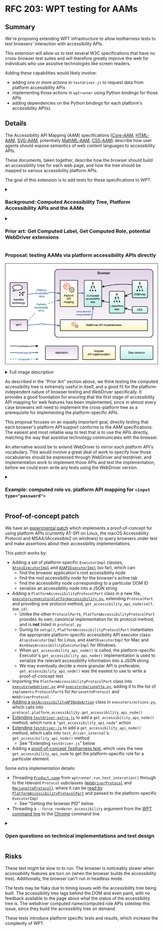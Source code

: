 # RFC 203: WPT testing for AAMs

## Summary

We're proposing extending WPT infrastructure to allow testharness tests to test browsers' interaction with accessibility APIs.

This extension will allow us to test several W3C specifications that have no cross-browser test suites and will therefore greatly improve the web for individuals who use assistive technologies like screen readers.

Adding these capabilities would likely involve:
- adding one or more actions in `testdriver.js` to request data from platform accessibility APIs
- implementing those actions in `wptrunner` using Python bindings for those APIs
- adding dependencies on the Python bindings for each platform's accessibility API(s).

## Details

The Accessibility API Mapping (AAM) specifications ([Core-AAM](https://www.w3.org/TR/core-aam-1.2/), [HTML-AAM](https://www.w3.org/TR/html-aam-1.0/), [SVG-AAM](https://www.w3.org/TR/svg-aam-1.0/), potentially [MathML-AAM](https://w3c.github.io/mathml-aam/), [CSS-AAM](https://w3c.github.io/css-aam/)) describe how user agents should expose semantics of web content languages to accessibility APIs.

These documents, taken together, describe how the browser should build an accessibility tree for each web page, and how the tree should be mapped to various accessibility platform APIs.

The goal of this extension is to add tests for these specifications to WPT.

<details>
<summary><h3>Background: Computed Accessibility Tree, Platform Accessibility APIs and the AAMs</h3></summary>

#### The Accessibility Tree and Accessibility APIs
![Diagram showing the interaction between a browser and accessibility APIs. See text below for more detail.](assets/accessibility_apis.png)

<details id="accessibility_apis_diagram">
<summary>Full image description</summary>
A block diagram.

At the top level it shows an assistive technology application, such as a screen reader using speech or braille, communicating via Platform Accessibility APIs with a Browser application.

Within the Browser application, it shows that the Assistive Technology is communicating via a Platform API mapping which is an adapter for the computed accessibility tree data structure.
In turn, the computed accessibility tree is built based on other data structures: the DOM tree and the layout/box tree; the layout/box tree is based on the DOM tree and CSS.

The computed accessibility tree falls in the center of the diagram, as it's the source of truth for the platform API mappings which are queried by assistive technology, and also the result of a complex process of transformation based on several other data structures.

At the bottom of the diagram is a legend explaining how to read the different types of arrows and boxes used in the diagram.
</details>

Assistive technologies (ATs) query the browser via platform accessibility APIs. These are operating system-specific APIs which provide detailed information about an application's UI state for the purpose of augmenting the user experience for users with disabilities which affect their ability to perceive or operate the standard UI.

One example of a commonly used AT is a screen reader, which assists users with vision impairments by providing a spoken version of the UI.
Typically, a screen reader user will navigate through the UI by traversing the page and "visiting" UI elements, hearing a spoken description of each such as "Overview, heading level 2" or "Core-AAM, link".

The accessibility APIs allow this by making extensive data available about the UI, in the form of a tree structure referred to as the "accessibility tree".
The accessibility tree provides information about each UI element (often corresponding to a DOM node), allowing screen readers to provide these spoken descriptions.
Each platform's accessibility APIs provide methods to query the tree structure, and the information available for each node.

They also typically provide ways to interact with the UI, such as sending a "click" action to the currently visited UI element, or selecting a particular option from a picker.
Also, they provide ways for the UI to provide real-time updates or alerts in case of UI changing in a way that should be brought to the user's attention.

#### The computed accessibility tree

Since browser engines are typically platform-independent, typically they will compute a generic accessibility tree which can be adapted to any platform's accessibility APIs.
The platform APIs are typically supported using an adapter which maps the platform API on to data from the computed accessibility tree.

#### AAM specifications

The AAM specifications provide mappings between web technologies such as ARIA and HTML, and platform accessibility APIs.

For example, here is the mapping from Core-AAM for an Element with [`aria-checked=true`](https://w3c.github.io/core-aam/#ariaCheckedTrue)

<table>
  <tbody>
    <tr>
      <th><abbr title="Microsoft Active Accessibility">MSAA</abbr> + IAccessible2 </th>
      <td>
        <span>State: <code>STATE_SYSTEM_CHECKED</code></span><br>
        <span>Object Attribute: <code>checkable:true</code></span>
      </td>
    </tr>
    <tr>
      <th><abbr title="User Interface Automation">UIA</abbr></th>
      <td>
        <span>Property: <code>Toggle.ToggleState</code>: <code>On (1)</code></span><br>
        <span>Property: <code>SelectionItem.IsSelected</code>: <code>True</code> for <code>radio</code> and <code>menuitemradio</code></span>
      </td>
    </tr>
    <tr>
      <th><abbr title="Accessibility Toolkit">ATK</abbr>/<abbr title="Assistive Technology-Service Provider Interface">AT-SPI</abbr></th>
      <td>
        <span>State: <code>STATE_CHECKABLE</code></span><br>
        <span>State: <code>STATE_CHECKED</code></span>
      </td>
    </tr>
    <tr>
      <th><abbr title="macOS Accessibility Protocol">AX API</abbr></th>
      <td>
        <span>Property: <code>AXValue</code>: <code>1</code></span><br>
        <span>Property: <code>AXMenuItemMarkChar</code>: <code>✓</code> for <code>menuitemcheckbox</code> and <code>menuitemradio</code></span>
      </td>
    </tr>
  </tbody>
</table>

And here is the mapping from HTML-AAM for a [`<button>`](https://www.w3.org/TR/html-aam-1.0/#el-button):

<table>
  <tbody>
    <tr>
      <th><abbr title="HyperText Markup Language">HTML</abbr> Specification</th>
      <td>
        <a data-type="element" href="https://html.spec.whatwg.org/multipage/form-elements.html#the-button-element"><code>button</code></a>
      </td>
    </tr>
    <tr>
      <th>[<cite><a class="bibref" data-link-type="biblio" href="#bib-wai-aria-1.2" title="Accessible Rich Internet Applications (WAI-ARIA) 1.2">wai-aria-1.2</a></cite>]</th>
      <td><a class="core-mapping" href="https://www.w3.org/TR/core-aam-1.2/#role-map-button"><code>button</code></a> role</td>
    </tr>
    <tr>
      <th><a href="https://www.w3.org/TR/core-aam-1.2/#roleMappingComputedRole">Computed Role</a></th>
      <td class="role-computed"><div class="general">Use <abbr title="Accessible Rich Internet Applications">WAI-ARIA</abbr> mapping</div></td>
    </tr>
    <tr>
      <th>
        <a href="https://msdn.microsoft.com/en-us/library/dd373608%28v=VS.85%29.aspx"><abbr title="Microsoft Active Accessibility">MSAA</abbr></a> + <a href="http://accessibility.linuxfoundation.org/a11yspecs/ia2/docs/html/">IAccessible2</a>
      </th>
      <td>
        <div class="general">Use <abbr title="Accessible Rich Internet Applications">WAI-ARIA</abbr> mapping</div>
      </td>
    </tr>
    <tr>
      <th><a href="https://msdn.microsoft.com/en-us/library/ms726297%28v=VS.85%29.aspx">UIA</a></th>
      <td>
        <div class="general">Use <abbr title="Accessible Rich Internet Applications">WAI-ARIA</abbr> mapping</div>
      </td>
    </tr>
    <tr>
      <th><a href="https://gnome.pages.gitlab.gnome.org/atk/">ATK</a></th>
      <td>
        <div class="general">Use <abbr title="Accessible Rich Internet Applications">WAI-ARIA</abbr> mapping</div>
      </td>
    </tr>
    <tr>
      <th><a href="https://developer.apple.com/reference/appkit/nsaccessibility">AX</a></th>
      <td>
        <div class="general">Use <abbr title="Accessible Rich Internet Applications">WAI-ARIA</abbr> mapping</div>
      </td>
    </tr>
    <tr>
      <th>Comments</th>
      <td>
        A <code>button</code>'s mapping will change if the
        <a class="core-mapping" href="https://www.w3.org/TR/core-aam-1.2/#role-map-button-pressed"><code>aria-pressed</code></a> or <a class="core-mapping" href="https://www.w3.org/TR/core-aam-1.2/#role-map-button-haspopup"><code>aria-haspopup</code></a> attributes are specified.
      </td>
    </tr>
  </tbody>
</table>

</details>

<details>
<summary><h3>Prior art: Get Computed Label, Get Computed Role, potential WebDriver extensions</h3></summary>

![Diagram showing how WebDriver supports getting the Computed Label and Computed Role for an element. Full description below.](assets/webdriver_accessibility_testing.png)

<details id="webdriver_accessibility_diagram">
<summary>Full image description</summary>
A block diagram.

This diagram extends the <a href="#user-content-accessibility_apis_diagram">diagram in the "accessibility tree and accessibility APIs" section</a>,
showing how the WPT application can query the browser's Webdriver API implementation
to request the computed role and computed label for an element.

It adds a block for the WPT application to the left of the Browser application,
below the assistive technology application block,
and a block within the Browser application for the WebDriver API implementation.

Where the assistive technology application queries the Platform API Mapping
via platform accessibility APIs,
the WPT application queries the WebDriver API implementation via HTTP.

Like the Platform API mapping adapter,
the WebDriver API implementation also queries the computed accessibility tree.
</details>

WebDriver and testharness.js support getting the computed accessibility [label](https://www.w3.org/TR/webdriver2/#get-computed-label) and [role](https://www.w3.org/TR/webdriver2/#get-computed-role) for a particular element.
This allows testing the two core properties for nodes in the computed, platform-independent accessibility tree, verifying that the first step of the process for supporting the platform accessibility APIs has been successfully completed for those properties.

Computing the platform-independent role is supported in the AAMs, particularly in HTML-AAM, by the addition to each mapping table of a "computed" row in addition to the platform-specific API rows. In the `<button>` example above, in fact, every API and the "Computed" mapping all defer to the WAI-ARIA mapping for the `"button"` role. When no equivalent ARIA role exists, the HTML element name with a prefix of `html-` is used, as in the mapping for [`<canvas>`](https://www.w3.org/TR/html-aam-1.0/#el-canvas).

Name computation, meanwhile, is complex and important enough to get a whole spec to itself: [Accessible Name and Description Computation](https://www.w3.org/TR/accname-1.2/) - as well as [detailed steps for certain HTML elements](https://www.w3.org/TR/html-aam-1.0/#accname-computation).

#### Potential WebDriver extensions for accessibility

There is [a proposal](https://github.com/WICG/aom/issues/203) to add an extension to WebDriver
to allow accessing a full "computed accessibility node" for an element.

This would allow fetching a much more extensive set of computed accessibility properties for an element via WebDriver.
Like Computed Label and Computed Role, these would be querying the platform-independent, computed accessibility tree.

</details>

### Proposal: testing AAMs via platform accessibility APIs directly

![Diagram showing the proposed addition: querying the browser from WPT via the platform accessibility APIs. Full description below.](assets/platform_accessibility_api_testing.png)

<details>
<summary>Full image description</summary>
A block diagram.

This diagram extends the <a href="#user-content-webdriver_accessibility_diagram">diagram in the "Prior art" section</a>.

It adds a dotted line arrow from the WPT application to the Platform API mapping adapter within the Browser application, indicating the addition proposed here to use the Platform Accessibility APIs directly to test the browser's support for those APIs.

Notably, while the existing mechanism for WPT to query the browser via WebDriver
communicates with the WebDriver API implementation within the browser via HTTP,
the proposed addition bypasses WebDriver to query the Platform API Mapping directly via Platform Accessibility APIs.
This matches the way that Assistive Technology communicates with the browser application.
</details>

As described in the "Prior Art" section above, we think testing the computed accessibility tree is extremely useful in itself,
and a good fit for the platform-independent nature of browser testing and WebDriver specifically.
It provides a good foundation for ensuring that
the first stage of accessibility API mapping for web features has been implemented,
since in almost every case browsers will need to implement the cross-platform tree
as a prerequisite for implementing the platform-specific APIs.

This proposal focuses on an equally important goal, directly testing that each browser's platform API support conforms to the AAM specifications. The easiest and most reliable way to test that is to use the APIs directly, matching the way that assistive technology communicates with the browser.

An alternative would be to extend WebDriver to mirror each platform API's vocabulary.
This would involve a great deal of work to specify how those vocabularies should be expressed
through WebDriver and testdriver,
and implementation work to implement those APIs and test the implementation,
before we could even write any tests using the WebDriver version.

<details>
<summary><h3>Example: computed role vs. platform API mapping for <code>&lt;input type="password"&gt;</code>
</h3>
</summary>

The table below is excerpted from the <a href="https://www.w3.org/TR/html-aam-1.0/#el-input-password" id="el-input-password">HTML-AAM mapping for `input` (`type` attribute in the Password state)</a>:

<table aria-labelledby="el-input-password">
  <tbody>
    <tr>
      <th>[<cite><a class="bibref" data-link-type="biblio" href="#bib-wai-aria-1.2" title="Accessible Rich Internet Applications (WAI-ARIA) 1.2">wai-aria-1.2</a></cite>]</th>
      <td>No corresponding role</td>
    </tr>
    <tr>
      <th><a href="https://www.w3.org/TR/core-aam-1.2/#roleMappingComputedRole">Computed Role</a></th>
      <td class="role-computed"><div class="general">html-input-password</div></td>
    </tr>
    <tr>
      <th>
        <a href="https://msdn.microsoft.com/en-us/library/dd373608%28v=VS.85%29.aspx"><abbr title="Microsoft Active Accessibility">MSAA</abbr></a> + <a href="http://accessibility.linuxfoundation.org/a11yspecs/ia2/docs/html/">IAccessible2</a>
      </th>
      <td>
        <div class="role"><span class="type">Role:</span> <code>ROLE_SYSTEM_TEXT</code></div>
        <div class="states"><span class="type">States:</span> <code>STATE_SYSTEM_PROTECTED</code>; <code>IA2_STATE_SINGLE_LINE</code>; <code>STATE_SYSTEM_READONLY</code> if readonly, otherwise <code>IA2_STATE_EDITABLE</code></div>
      </td>
    </tr>
    <tr>
      <th><a href="https://msdn.microsoft.com/en-us/library/ms726297%28v=VS.85%29.aspx">UIA</a></th>
      <td>
        <div class="ctrltype"><span class="type">Control Type:</span> <code>Edit</code></div>
        <div class="properties"><span class="type">Localized Control Type:</span> <code>"password"</code></div>
        <div class="properties"><span class="type">Other properties: </span>Set <code>isPassword</code> to <code>true</code></div>
      </td>
    </tr>
    <tr>
      <th><a href="https://gnome.pages.gitlab.gnome.org/atk/">ATK</a></th>
      <td>
        <div class="role"><span class="type">Role:</span> <code>ATK_ROLE_PASSWORD_TEXT</code></div>
        <div class="states"><span class="type">States:</span> <code>ATK_STATE_SINGLE_LINE</code>; <code>ATK_STATE_READ_ONLY</code> if readonly, otherwise <code>ATK_STATE_EDITABLE</code></div>
      </td>
    </tr>
    <tr>
      <th><a href="https://developer.apple.com/reference/appkit/nsaccessibility">AX</a></th>
      <td>
        <div class="role"><span class="type">AXRole:</span> <code>AXTextField</code></div>
        <div class="subrole"><span class="type">AXSubrole:</span> <code>AXSecureTextField</code></div>
        <div class="roledesc"><span class="type">AXRoleDescription:</span> <code>"secure text field"</code></div>
      </td>
    </tr>
  </tbody>
</table>

Since each platform accessibility API has its own vocabulary and its own conceptual framework,
the concept of "password field" is expressed differently in each API.

Where the computed accessibility tree on each platform would contain a node
with the role `"html-input-password"`,
the browser would need to adapt that computed role to each platform API correctly
in order for users of the assistive technologies which query those APIs
to be able to use the browser.
</details>

## Proof-of-concept patch

We have an [experimental patch](https://github.com/Igalia/wpt/pull/2/files)
which implements a proof-of-concept for using platform APIs
(currently AT-SPI on Linux, the macOS Accessibility Protocol and MSAA/IAccessible2
on windows) to query browsers under test and make assertions about their accessibility implementations.

This patch works by:
- Adding a set of platform-specific `ExecutorImpl` classes,
  [`AtspiExecutorImpl`](https://github.com/Igalia/wpt/pull/2/files#diff-9247f1aa2fe3d167af87ee04c48bc3ceb244d3de5040fdf97cdb129e05fa47e4) and
  [`AXAPIExecutorImpl`](https://github.com/Igalia/wpt/pull/2/files#diff-a52eb168f8a233c8e81ba15c97691a7ac144e3168a3bfbd2c6c80ece5ab55c58) (so far),
  which can:
  - find the browser application's root accessibility node
  - find the root accessibility node for the browser's active tab
  - find the accessibility node corresponding to a particular DOM ID
  - serialize an accessibility node into a JSON string
- Adding a `PlatformAccessibilityProtocolPart` class in a new file,
  [`executors/executorplatformaccessibility.py`](https://github.com/Igalia/wpt/pull/2/files#diff-4136e59af143c98357cb7a6153da10afc1fde0c16a657194efd31b1b4edd4f50),
  extending `ProtocolPart` and providing one protocol method,
  `get_accessibility_api_node(self, dom_id)`.
  - Unlike the other `ProtocolPart`s, `PlatformAccessibilityProtocolPart`
    provides its own, canonical implementation for its protocol method,
    and is **not** listed in `protocol.py`
  - During its `setup()`, `PlatformAccessibilityProtocolPart`
    instantiates the appropriate platform-specific accessibility API executor class:
    `AtspiExecutorImpl` for Linux, and `AXAPIExecutorImpl` for Mac and `WindowsAccessibilityExecutorImpl`
    for Windows.
  - When `get_accessibility_api_node()` is called, the platform-specific Executor's
    `get_accessibility_api_node()` implementation is used to serialize the relevant
    accessibility information into a JSON string.
  - We may eventually decide a more granular API is preferable;
    `get_accessibility_api_node()` was the easiest to use to write a proof-of-concept test
- Importing the `PlatformAccessibilityProtocolPart` class into
  [`executorwebdriver.py`](https://github.com/Igalia/wpt/pull/2/files#diff-e5a8911dd97e0352b1b26d8ce6ef0a92b25378f7c9e79371a1eb1b1834bc9a8d) and
  [`executormarionette.py`](https://github.com/Igalia/wpt/pull/2/files#diff-df97e1990f484c82b8d8a34baf584d01761bfd98386beb69fac702edb31003a3),
  adding it to the list of `implements` `ProtocolPart`s for
  `MarionetteProtocol` and `WebDriverProtocol`.
- [Adding a `GetAccessibilityAPINodeAction`](https://github.com/Igalia/wpt/pull/2/files#diff-57303393b05825acd5eb3124fb15dd5c9f9b996eb898b659fbb3676fc247a8f3) class
  in `executors/actions.py`,
  which calls into `protocol.platform_accessibility.get_accessibility_api_node()`
- [Extending `testdriver-extra.js`](https://github.com/Igalia/wpt/pull/2/files#diff-46aeeb40b0a0c13031b151392ca70a17614295533d3e890c0cb4360cb3b91542)
  to add a `get_accessibility_api_node()` method,
  which runs a `"get_accessibility_api_node"` action
- [Extending `testdriver.js`](https://github.com/Igalia/wpt/pull/2/files#diff-1fe2b624679a3150e5c86f84682c5901b715dad750096a524e8cb23939e5590f)
  to add a `get_accessibility_api_node()` method,
  which calls into `test_driver_internal`'s `get_accessibility_api_node()` method
  - See "Extending `testdriver.js`" below
- Adding a [proof-of-concept Testharness test](https://github.com/Igalia/wpt/pull/2/files#diff-4c6cae4648eadb186a175370e04a9e9581664a469c60fdb72d0d20600b28adeb),
  which uses the new `get_accessibility_api_node` to get the platform-specific role
  for a particular element.

Some extra implementation details:
- Threading [`Product.name`](https://github.com/web-platform-tests/wpt/blob/db43136df5ed567566e1b57bb715ca1582138afd/tools/wptrunner/wptrunner/products.py#L22)
  from `wptrunner.run_test_interation()` through to the relevant `Protocol` subclasses
  ([`WebDriverProtocol`](https://github.com/Igalia/wpt/pull/2/files#diff-e5a8911dd97e0352b1b26d8ce6ef0a92b25378f7c9e79371a1eb1b1834bc9a8dR448) and
  [`MarionetteProtocol`](https://github.com/Igalia/wpt/pull/2/files#diff-df97e1990f484c82b8d8a34baf584d01761bfd98386beb69fac702edb31003a3R766)),
  where it can be
  [read by `PlatformAccessibilityProtocolPart`](https://github.com/Igalia/wpt/pull/2/files#diff-4136e59af143c98357cb7a6153da10afc1fde0c16a657194efd31b1b4edd4f50R23)
  and passed to the platform-specific `ExecutorImpl`
  - See "Getting the browser PID" below
- Threading a `--force_renderer_accessibility` argument from the
  [WPT command line](https://github.com/Igalia/wpt/pull/2/files#diff-a9049174d0964d96a0664440110a1f081edc89601a3caa9d52209a6af24e4f5d)
  to the [Chrome](https://github.com/Igalia/wpt/pull/2/files#diff-0bfb8dd5978f182d6fc8ba9e085c743dd6ae9d76fcbd1aa326e9b0aa9bf3a829R522)
  command line

<details>
<summary><h3>Open questions on technical implementations and test design</h3>
</summary>

The patch includes all relevant technologies and the basic steps necessary to test the platform-specific accessibility APIs. However, there are some open design questions which we would love feedback on.

#### Adding dependencies on the Python bindings for the platform APIs

We use [comtypes](https://pypi.org/project/comtypes/) on Windows,
[PyGObject](https://pygobject.gnome.org/index.html) on Linux,
and [pyobjc-framework-ApplicationServices](https://pypi.org/project/pyobjc-framework-ApplicationServices/) and [pyobjc-framework-Accessibility](https://pypi.org/project/pyobjc-framework-Accessibility/) on macOS.

How do we ensure that WPT users have these libraries available?

#### Using the `testharness` test type rather than some new thing

We definitely want to be able to _use_ `testdriver.js` and `testharness{,report}.js` in our tests,
since we want to be able to use WebDriver's automation functionality to interact with the page,
and we don't want to invent a new form of testing from scratch.

However, we're wondering whether it might make sense to define a new test type
for these tests which are interacting with the browser locally via the platform accessibility APIs,
rather than via WebDriver.
This would also allow us to start browsers with the appropriate command-line arguments/environment (e.g. `--force-renderer-accessibility` for Chromium-based browsers, `GNOME_ACCESSILBITY=1` for Firefox on Linux).

What would be involved in defining a new test type which can still use that existing infrastructure?

#### `GetAccessibilityAPINodeAction`/`PlatformAccessibilityProtocolPart` design

`executorplatformaccessibility.py` both defines and implements `PlatformAccessibilityProtocolPart`.
This allows it to instantiate the appropriate platform-specific platform accessibility executor implementation.

It's then imported into executors which provide their own implementations of
the pure-virtual `ProtocolPart` classes in `protocol.py`:

`executors/executorwebdriver.py`:
```py
from .executorplatformaccessibility import (PlatformAccessibilityProtocolPart)

class WebDriverProtocol(Protocol):
    implements = [WebDriverBaseProtocolPart,
                  ...,
                  PlatformAccessibilityProtocolPart]
```

This allows `CallbackHandler` in `executors/base.py` to use the `GetAccessibilityAPINodeAction`
like any other action in `actions.py`,
since it doesn't need to define a separate `Protocol`:

`executors/actions.py`:
```py
class GetAccessibilityAPINodeAction:
    name = "get_accessibility_api_node"

    def __init__(self, logger, protocol):
        self.logger = logger
        self.protocol = protocol

    def __call__(self, payload):
        dom_id = payload["dom_id"]
        return self.protocol.platform_accessibility.get_accessibility_api_node(dom_id)
```

`executors/base.py`:
```py
from .actions import actions

# Instantiated in do_testharness in executor{marionette,webdriver}, passing in
# {Marionette,WebDriver}Protocol instances respectively
class CallbackHandler:
    """Handle callbacks from testdriver-using tests.

    The default implementation here makes sense for things that are roughly like
    WebDriver. Things that are more different to WebDriver may need to create a
    fully custom implementation."""

    def __init__(self, logger, protocol, test_window):
        self.protocol = protocol
        self.actions = {cls.name: cls(self.logger, self.protocol) for cls in actions}
```

Does it make sense to piggy-back off the other `Protocol` implementations in this way?

`actions.py` has this comment:

```py
class CallbackHandler:
    """Handle callbacks from testdriver-using tests.

    The default implementation here makes sense for things that are roughly like
    WebDriver. Things that are more different to WebDriver may need to create a
    fully custom implementation."""
```

#### Per-platform tests

Is there an existing way to write platform-specific tests?

Our proof-of-concept test has only one sub-test, and it has assertions for each of the supported platforms.

It may be that we don't always have that level of correspondence between platforms for what we need to test.
It may also simply be more convenient to write individual tests per platform,
rather than requiring each test to include assertions for each platform.

In particular, if we end up having a more granular API than `get_accessibility_api_node()` returning a bag of properties,
we may want to avoid needing to do the type of OS check we do in this test (via `node.API`),
so that we can call the more granular, platform-specific APIs knowing that they will be available in that context.

We're very much still figuring out how the eventual tests might be structured,
but if there's already a way to run specific tests based on the platform,
that would be good to know.

#### [Getting the browser PID](https://github.com/w3c/webdriver/issues/1823)

In order to query the browser application via accessibility APIs,
we need a reliable way to find the correct browser application.
The [proof of concept](https://github.com/Igalia/wpt/pull/2/files)
uses the application name;
however this creates obvious problems if you're trying to use a particular browser
at the same time as WPT is running a separate instance of the same browser for testing.

So far, the best way we've found is to use the process ID;
this allows us to unambiguously find the browser process under test.
However, since WPT often doesn't start browsers directly,
but uses an automation tool like Marionette or ChromeDriver,
we can't always get the process ID of the browser easily from WPT.

Valerie has filed [an issue](https://github.com/w3c/webdriver/issues/1823)
on WebDriver to propose adding a mechanism to request the browser PID,
potentially through the `capabilities` object used when creating a Session.

</details>

## Risks

These test might be slow to to run. The browser is noticeably slower when accessibility features are turn on (when the browser builds the accessibility tree).
Additionally, the browser can't run in headless mode.

The tests may be flaky due to timing issues with the accessibility tree being built. The accessibility tree lags behind the DOM and even paint, with no feedback available to the page about what the status of the accessibility tree is.
The webdriver computed name/computed role APIs sidestep this issue, since they build the accessiblity tree on demand.

These tests introduce platform specific tests and results, which increase the complexity of WPT.

